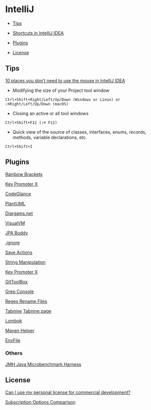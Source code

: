  # IntelliJ

- [Tips](https://github.com/andrzejsydor/knowledge/blob/main/intellij.md#tips)
- [Shortcuts in IntelliJ IDEA](IntelliJ_Shortcuts.md)

- [Plugins](https://github.com/andrzejsydor/knowledge/blob/main/intellij.md#plugins)

- [License](https://github.com/andrzejsydor/knowledge/blob/main/intellij.md#license)

## Tips

[10 places you don’t need to use the mouse in IntelliJ IDEA](https://blog.jetbrains.com/idea/2021/08/10-places-you-don-t-need-to-use-the-mouse-in-intellij-idea/)

- Modifying the size of your Project tool window
 
`Ctrl+Shift+Right/Left/Up/Down (Windows or Linux) or ⇧⌘Right/Left/Up/Down (macOS)`

- Closing an active or all tool windows

`Ctrl+Shift+F12 (⇧⌘ F12)`

- Quick view of the source of classes, interfaces, enums, records, methods, variable declarations, etc.

`Ctrl+Shift+I`



## Plugins

[Rainbow Brackets](https://plugins.jetbrains.com/plugin/10080-rainbow-brackets)

[Key Promoter X](https://plugins.jetbrains.com/plugin/9792-key-promoter-x)

[CodeGlance](https://github.com/vektah/CodeGlance)

[PlantUML](https://plugins.jetbrains.com/plugin/7017-plantuml-integration)

[Diargams.net](https://plugins.jetbrains.com/plugin/15635-diagrams-net-integration)

[VisualVM](https://plugins.jetbrains.com/plugin/7115-visualvm-launcher)

[JPA Buddy](https://www.jpa-buddy.com/)

[.ignore](https://plugins.jetbrains.com/plugin/7495--ignore)

[Save Actions](https://plugins.jetbrains.com/plugin/7642-save-actions)

[String Manipulation](https://plugins.jetbrains.com/plugin/2162-string-manipulation)

[Key Promoter X](https://plugins.jetbrains.com/plugin/9792-key-promoter-x)

[GitToolBox](https://plugins.jetbrains.com/plugin/7499-gittoolbox)

[Grep Console](https://plugins.jetbrains.com/plugin/7125-grep-console)

[Regex Rename Files](https://plugins.jetbrains.com/plugin/17063-regex-rename-files)

[Tabnine](https://www.tabnine.com/install/intellij)
[Tabnine page](https://www.tabnine.com/)

[Lombok](https://plugins.jetbrains.com/plugin/6317-lombok)

[Maven Helper](https://plugins.jetbrains.com/plugin/7179-maven-helper/versions)

[EnvFile](https://plugins.jetbrains.com/plugin/7861-envfile/)

### Others

[JMH Java Microbenchmark Harness](https://plugins.jetbrains.com/plugin/7529-jmh-java-microbenchmark-harness)


## License

[Can I use my personal license for commercial development?](https://sales.jetbrains.com/hc/en-gb/articles/207241015-Can-I-use-my-personal-license-for-commercial-development-)

[Subscription Options Comparison](https://www.jetbrains.com/store/comparison.html#LicenseComparison)

